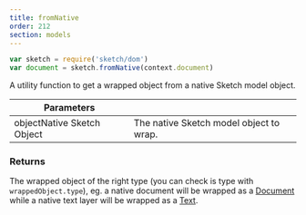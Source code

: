 ```yaml
---
title: fromNative
order: 212
section: models
---
```


```javascript
var sketch = require('sketch/dom')
var document = sketch.fromNative(context.document)
```

A utility function to get a wrapped object from a native Sketch model object.

| Parameters                                               |                                         |
| -------------------------------------------------------- | --------------------------------------- |
| object<span class="arg-type">Native Sketch Object</span> | The native Sketch model object to wrap. |

### Returns

The wrapped object of the right type (you can check is type with `wrappedObject.type`), eg. a native document will be wrapped as a [Document](#document) while a native text layer will be wrapped as a [Text](#text).

